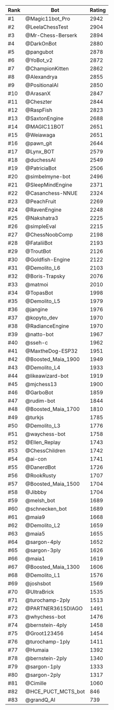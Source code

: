 Rank|Bot|Rating
---|---|---
#1|@Magic11bot_Pro|2942
#2|@LeelaChessTest|2904
#3|@Mr-Chess-Berserk|2894
#4|@DarkOnBot|2880
#5|@pangubot|2878
#6|@YoBot_v2|2872
#7|@ChampionKitten|2862
#8|@Alexandrya|2855
#9|@PositionalAI|2850
#10|@ArasanX|2847
#11|@Cheszter|2844
#12|@RaspFish|2823
#13|@SaxtonEngine|2688
#14|@MAGIC11BOT|2651
#15|@Weiawaga|2651
#16|@pawn_git|2644
#17|@Lynx_BOT|2579
#18|@duchessAI|2549
#19|@PatriciaBot|2506
#20|@simbelmyne-bot|2496
#21|@SleepMindEngine|2371
#22|@Casanchess-NNUE|2324
#23|@PeachFruit|2269
#24|@RavenEngine|2248
#25|@Nakshatra3|2225
#26|@simpleEval|2215
#27|@ChessNoobComp|2198
#28|@FataliiBot|2193
#29|@TroutBot|2126
#30|@Goldfish-Engine|2122
#31|@Demolito_L6|2103
#32|@Boris-Trapsky|2076
#33|@matmoi|2010
#34|@TopasBot|1998
#35|@Demolito_L5|1979
#36|@jangine|1976
#37|@kopyto_dev|1970
#38|@RadianceEngine|1970
#39|@natto-bot|1967
#40|@sseh-c|1962
#41|@MaxtheDog-ESP32|1951
#42|@Boosted_Maia_1900|1949
#43|@Demolito_L4|1933
#44|@likeawizard-bot|1919
#45|@mjchess13|1900
#46|@GarboBot|1859
#47|@rudim-bot|1844
#48|@Boosted_Maia_1700|1810
#49|@turkjs|1785
#50|@Demolito_L3|1776
#51|@waychess-bot|1758
#52|@Ellen_Replay|1743
#53|@ChessChildren|1742
#54|@ai-con|1741
#55|@DanerdBot|1726
#56|@RookRusty|1707
#57|@Boosted_Maia_1500|1704
#58|@Jibbby|1704
#59|@melsh_bot|1689
#60|@schnecken_bot|1689
#61|@maia9|1668
#62|@Demolito_L2|1659
#63|@maia5|1655
#64|@sargon-4ply|1652
#65|@sargon-3ply|1626
#66|@maia1|1619
#67|@Boosted_Maia_1300|1606
#68|@Demolito_L1|1576
#69|@joshsbot|1569
#70|@UltraBrick|1535
#71|@turochamp-2ply|1513
#72|@PARTNER3615DIAGO|1491
#73|@whychess-bot|1476
#74|@bernstein-4ply|1458
#75|@Groot123456|1454
#76|@turochamp-1ply|1411
#77|@Humaia|1392
#78|@bernstein-2ply|1340
#79|@sargon-1ply|1333
#80|@sargon-2ply|1317
#81|@Cimille|1060
#82|@HCE_PUCT_MCTS_bot|846
#83|@grandQ_AI|739
